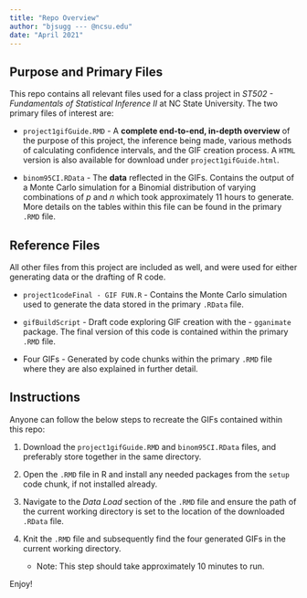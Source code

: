 ```yaml
---
title: "Repo Overview"
author: "bjsugg --- @ncsu.edu"
date: "April 2021"
---
```


## Purpose and Primary Files  

This repo contains all relevant files used for a class project in *ST502 - Fundamentals of Statistical Inference II* at NC State University. The two primary files of interest are:  

* `project1gifGuide.RMD` - A **complete end-to-end, in-depth overview** of the purpose of this project, the inference being made, various methods of calculating confidence intervals, and the GIF creation process. A `HTML` version is also available for download under `project1gifGuide.html`.  

* `binom95CI.RData` - The **data** reflected in the GIFs. Contains the output of a Monte Carlo simulation for a Binomial distribution of varying combinations of *p* and *n* which took approximately 11 hours to generate. More details on the tables within this file can be found in the primary `.RMD` file.  

## Reference Files  

All other files from this project are included as well, and were used for either generating data or the drafting of R code.  

* `project1codeFinal - GIF FUN.R` - Contains the Monte Carlo simulation used to generate the data stored in the primary `.RData` file.  

* `gifBuildScript` - Draft code exploring GIF creation with the - `gganimate` package. The final version of this code is contained within the primary `.RMD` file.  

* Four GIFs - Generated by code chunks within the primary `.RMD` file where they are also explained in further detail.  

## Instructions  

Anyone can follow the below steps to recreate the GIFs contained within this repo:  

1. Download the `project1gifGuide.RMD` and `binom95CI.RData` files, and preferably store together in the same directory.  

2. Open the `.RMD` file in R and install any needed packages from the `setup` code chunk, if not installed already.  

3. Navigate to the *Data Load* section of the `.RMD` file and ensure the path of the current working directory is set to the location of the downloaded `.RData` file.  

4. Knit the `.RMD` file and subsequently find the four generated GIFs in the current working directory.  
    * Note: This step should take approximately 10 minutes to run.  

Enjoy!  
